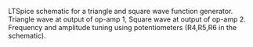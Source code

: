 LTSpice schematic for a triangle and square wave function generator. Triangle wave at output of op-amp 1, Square wave at output of op-amp 2. Frequency and amplitude tuning using potentiometers (R4,R5,R6 in the schematic).
